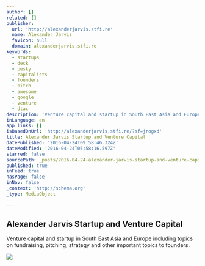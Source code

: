 ```yaml
---
author: []
related: []
publisher:
  url: 'http://alexanderjarvis.stfi.re'
  name: Alexander Jarvis
  favicon: null
  domain: alexanderjarvis.stfi.re
keywords:
  - startups
  - deck
  - pesky
  - capitalists
  - founders
  - pitch
  - awesome
  - google
  - venture
  - dtac
description: 'Venture capital and startup in South East Asia and Europe including topics on fundraising, pitching, strategy and other important topics to founders.'
inLanguage: en
app_links: []
isBasedOnUrl: 'http://alexanderjarvis.stfi.re/?sf=jrogxd'
title: Alexander Jarvis Startup and Venture Capital
datePublished: '2016-04-24T09:58:46.324Z'
dateModified: '2016-04-24T05:58:16.597Z'
starred: false
sourcePath: _posts/2016-04-24-alexander-jarvis-startup-and-venture-capital.md
published: true
inFeed: true
hasPage: false
inNav: false
_context: 'http://schema.org'
_type: MediaObject

---
```

<article style=""><h1>Alexander Jarvis Startup and Venture Capital</h1><p>Venture capital and startup in South East Asia and Europe including topics on fundraising, pitching, strategy and other important topics to founders.</p><img src="http://i0.wp.com/alexanderjarvis.com/wp-content/uploads/2015/11/google-search-quality-evaluator-guidelines-1-638.jpg?resize=218%2C150" /></article>